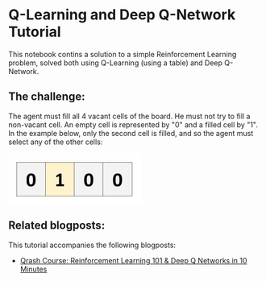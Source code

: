 # Q-Learning and Deep Q-Network Tutorial

This notebook contins a solution to a simple Reinforcement Learning problem, solved both using Q-Learning (using a table) and Deep Q-Network.

## The challenge:
The agent must fill all 4 vacant cells of the board. He must not try to fill a non-vacant cell. An empty cell is represented by "0" and a filled cell by "1". In the example
below, only the second cell is filled, and so the agent must select any of the other cells:

![board](board.jpg)

## Related blogposts:
This tutorial accompanies the following blogposts:
* [Qrash Course: Reinforcement Learning 101 & Deep Q Networks in 10 Minutes](https://towardsdatascience.com/qrash-course-deep-q-networks-from-the-ground-up-1bbda41d3677)
